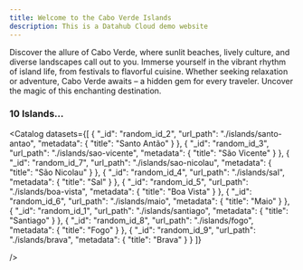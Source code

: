 ```yaml
---
title: Welcome to the Cabo Verde Islands
description: This is a Datahub Cloud demo website
---
```


Discover the allure of Cabo Verde, where sunlit beaches, lively culture, and diverse landscapes call out to you. Immerse yourself in the vibrant rhythm of island life, from festivals to flavorful cuisine. Whether seeking relaxation or adventure, Cabo Verde awaits – a hidden gem for every traveler. Uncover the magic of this enchanting destination.

### 10 Islands...

<Catalog
datasets={[
{
"_id": "random_id_2",
"url_path": "./islands/santo-antao",
"metadata": {
"title": "Santo Antão"
}
},
{
"_id": "random_id_3",
"url_path": "./islands/sao-vicente",
"metadata": {
"title": "São Vicente"
}
},
{
"_id": "random_id_7",
"url_path": "./islands/sao-nicolau",
"metadata": {
"title": "São Nicolau"
}
},
{
"_id": "random_id_4",
"url_path": "./islands/sal",
"metadata": {
"title": "Sal"
}
},
{
"_id": "random_id_5",
"url_path": "./islands/boa-vista",
"metadata": {
"title": "Boa Vista"
}
},
{
"_id": "random_id_6",
"url_path": "./islands/maio",
"metadata": {
"title": "Maio"
}
},
{
"_id": "random_id_1",
"url_path": "./islands/santiago",
"metadata": {
"title": "Santiago"
}
},
{
"_id": "random_id_8",
"url_path": "./islands/fogo",
"metadata": {
"title": "Fogo"
}
},
{
"_id": "random_id_9",
"url_path": "./islands/brava",
"metadata": {
"title": "Brava"
}
}
]}

/>
